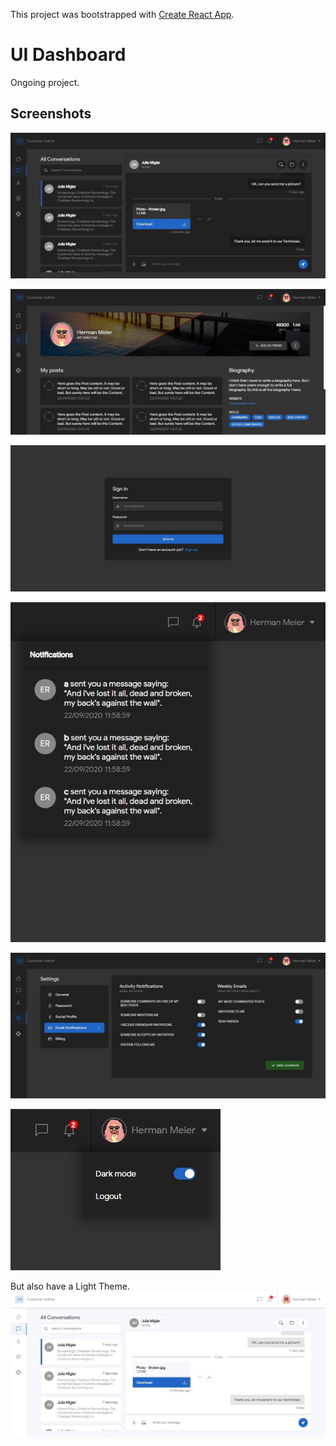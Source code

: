This project was bootstrapped with [Create React App](https://github.com/facebook/create-react-app).

# UI Dashboard
Ongoing project.


## Screenshots
![UI Chat](https://raw.githubusercontent.com/erickriva/ui-dashboard/master/screenshots/chat.jpg)

![UI Profile](https://raw.githubusercontent.com/erickriva/ui-dashboard/master/screenshots/profile.jpg)

![UI Chat](https://raw.githubusercontent.com/erickriva/ui-dashboard/master/screenshots/signin.jpg)

![UI Chat](https://raw.githubusercontent.com/erickriva/ui-dashboard/master/screenshots/notifications-dropdown.jpg)

![UI Chat](https://raw.githubusercontent.com/erickriva/ui-dashboard/master/screenshots/settings-email-notifications.jpg)

![UI Chat](https://raw.githubusercontent.com/erickriva/ui-dashboard/master/screenshots/user-menu-dropdown.jpg)

But also have a Light Theme.
![UI Chat](https://raw.githubusercontent.com/erickriva/ui-dashboard/master/screenshots/chat-light.jpg)
